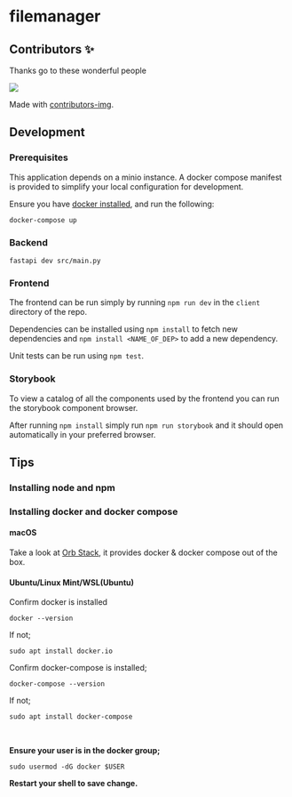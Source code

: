 # filemanager

## Contributors ✨

Thanks go to these wonderful people

<a href = "https://github.com/luk707/filemanager/graphs/contributors">
  <img src = "https://contrib.rocks/image?repo=luk707/filemanager"/>
</a>

Made with [contributors-img](https://contrib.rocks).

## Development

### Prerequisites

This application depends on a minio instance. A docker compose manifest is provided to simplify your local configuration for development.

Ensure you have [docker installed](#installing-docker-and-docker-compose), and run the following:

`docker-compose up`

### Backend

`fastapi dev src/main.py`

### Frontend

The frontend can be run simply by running `npm run dev` in the `client` directory of the repo.

Dependencies can be installed using `npm install` to fetch new dependencies and `npm install <NAME_OF_DEP>` to add a new dependency.

Unit tests can be run using `npm test`.

### Storybook

To view a catalog of all the components used by the frontend you can run the storybook component browser.

After running `npm install` simply run `npm run storybook` and it should open automatically in your preferred browser.

## Tips

### Installing node and npm

### Installing docker and docker compose

#### macOS

Take a look at [Orb Stack](https://orbstack.dev/), it provides docker & docker compose out of the box.

#### Ubuntu/Linux Mint/WSL(Ubuntu)

Confirm docker is installed

`docker --version`

If not;

`sudo apt install docker.io`

Confirm docker-compose is installed;

`docker-compose --version`

If not;

`sudo apt install docker-compose`

<br />

**Ensure your user is in the docker group;**

`sudo usermod -dG docker $USER`

**Restart your shell to save change.**
